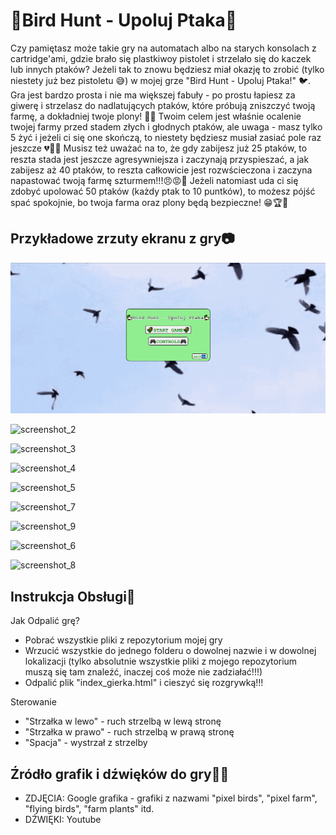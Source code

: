 # 🦆Bird Hunt - Upoluj Ptaka🦆

Czy pamiętasz może takie gry na automatach albo na starych konsolach z cartridge'ami, gdzie brało się plastkiwoy pistolet i strzelało się do kaczek lub innych ptaków? Jeżeli tak to znowu będziesz miał okazję to zrobić (tylko niestety już bez pistoletu 😅) w mojej grze "Bird Hunt - Upoluj Ptaka!" 🐦. Gra jest bardzo prosta i nie ma większej fabuły - po prostu łapiesz za giwerę i strzelasz do nadlatujących ptaków, które próbują zniszczyć twoją farmę, a dokładniej twoje plony! 👨‍🌾 Twoim celem jest właśnie ocalenie twojej farmy przed stadem złych i głodnych ptaków, ale uwaga - masz tylko 5 żyć i jeżeli ci się one skończą, to niestety będziesz musiał zasiać pole raz jeszcze 💔🌾😭 Musisz też uważać na to, że gdy zabijesz już 25 ptaków, to reszta stada jest jeszcze agresywniejsza i zaczynają przyspieszać, a jak zabijesz aż 40 ptaków, to reszta całkowicie jest rozwścieczona i zaczyna napastować twoją farmę szturmem!!!😠😡🦅 Jeżeli natomiast uda ci się zdobyć upolować 50 ptaków (każdy ptak to 10 puntków), to możesz pójść spać spokojnie, bo twoja farma oraz plony będą bezpieczne! 😁🏆🌾

## Przykładowe zrzuty ekranu z gry📷

![screenshot_1](./screenshot_1.png)

![screenshot_2](https://github.com/IS-UMK/2024-js-project-Robert-k0st3k-Walkowski/assets/147077004/b73c0d7d-b1c8-4e73-acfd-8f66d25dc622)

![screenshot_3](https://github.com/IS-UMK/2024-js-project-Robert-k0st3k-Walkowski/assets/147077004/6c7e0504-fd32-412d-a82c-c194d6195941)

![screenshot_4](https://github.com/IS-UMK/2024-js-project-Robert-k0st3k-Walkowski/assets/147077004/bdc3fb8d-161f-466f-80c6-2d8aed19c386)

![screenshot_5](https://github.com/IS-UMK/2024-js-project-Robert-k0st3k-Walkowski/assets/147077004/3ce771a6-2e5d-4040-b3dc-ebe15d3dc0bc)

![screenshot_7](https://github.com/IS-UMK/2024-js-project-Robert-k0st3k-Walkowski/assets/147077004/f118dba8-179e-4b74-b9e3-944f25eaaa8c)

![screenshot_9](https://github.com/IS-UMK/2024-js-project-Robert-k0st3k-Walkowski/assets/147077004/a89dd61a-2f3a-443d-94cf-df37af17af91)

![screenshot_6](https://github.com/IS-UMK/2024-js-project-Robert-k0st3k-Walkowski/assets/147077004/67845b37-3362-44f9-93be-470a349a36cc)

![screenshot_8](https://github.com/IS-UMK/2024-js-project-Robert-k0st3k-Walkowski/assets/147077004/3514bac7-af0e-4429-a70d-f4a111d00a19)

## Instrukcja Obsługi📖

Jak Odpalić grę?

- Pobrać wszystkie pliki z repozytorium mojej gry
- Wrzucić wszystkie do jednego folderu o dowolnej nazwie i w dowolnej lokalizacji (tylko absolutnie wszystkie pliki z mojego repozytorium muszą się tam znaleźć, inaczej coś może nie zadziałać!!!)
- Odpalić plik "index_gierka.html" i cieszyć się rozgrywką!!!

Sterowanie

- "Strzałka w lewo" - ruch strzelbą w lewą stronę
- "Strzałka w prawo" - ruch strzelbą w prawą stronę
- "Spacja" - wystrzał z strzelby

## Źródło grafik i dźwięków do gry🏡🎶
- ZDJĘCIA: Google grafika - grafiki z nazwami "pixel birds", "pixel farm", "flying birds", "farm plants" itd.
- DŹWIĘKI: Youtube


